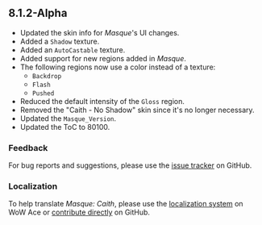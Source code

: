 ## 8.1.2-Alpha

- Updated the skin info for _Masque_'s UI changes.
- Added a `Shadow` texture.
- Added an `AutoCastable` texture.
- Added support for new regions added in _Masque_.
- The following regions now use a color instead of a texture:
  - `Backdrop`
  - `Flash`
  - `Pushed`
- Reduced the default intensity of the `Gloss` region.
- Removed the "Caith - No Shadow" skin since it's no longer necessary.
- Updated the `Masque_Version`.
- Updated the ToC to 80100.

### Feedback

For bug reports and suggestions, please use the [issue tracker](https://github.com/StormFX/Masque_Caith/issues "Report an Issue") on GitHub.

### Localization

To help translate _Masque: Caith_, please use the [localization system](https://www.wowace.com/projects/masque-caith/localization "Translate on WoW Ace") on WoW Ace or [contribute directly](https://github.com/StormFX/Masque_Caith "Translate on GitHub") on GitHub.

